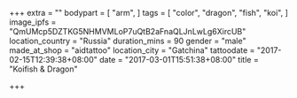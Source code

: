 +++
extra = ""
bodypart = [
  "arm",
]
tags = [
  "color",
  "dragon",
  "fish",
  "koi",
]
image_ipfs = "QmUMcp5DZTKG5NHMVMLoP7uQtB2aFnaQLJnLwLg6XircUB"
location_country = "Russia"
duration_mins = 90
gender = "male"
made_at_shop = "aidtattoo"
location_city = "Gatchina"
tattoodate = "2017-02-15T12:39:38+08:00"
date = "2017-03-01T15:51:38+08:00"
title = "Koifish & Dragon"

+++
